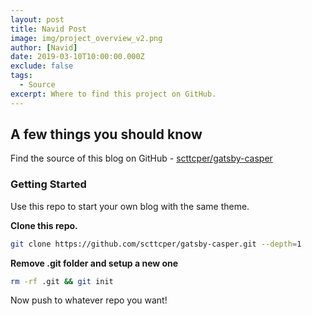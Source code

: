 ```yaml
---
layout: post
title: Navid Post
image: img/project_overview_v2.png
author: [Navid]
date: 2019-03-10T10:00:00.000Z
exclude: false
tags:
  - Source
excerpt: Where to find this project on GitHub.
---
```


## **A few things you should know**

Find the source of this blog on GitHub - [scttcper/gatsby-casper](https://doi.org/10.1103/PhysRevFluids.5.094301)

### Getting Started

Use this repo to start your own blog with the same theme.

**Clone this repo.**

```bash
git clone https://github.com/scttcper/gatsby-casper.git --depth=1
```

**Remove .git folder and setup a new one**

```bash
rm -rf .git && git init
```

Now push to whatever repo you want!
